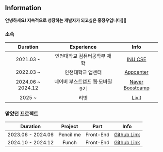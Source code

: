 ## Information

**안녕하세요! 지속적으로 성장하는 개발자가 되고싶은 홍정우입니다👐🏻**

### 소속

|Duration|Experience|Info|
|:-:|:-:|:-:|
|2021.03 ~ |인천대학교 컴퓨터공학부 재학|[INU CSE](https://cse.inu.ac.kr/isis/index.do?epTicket=INV)|
|2022.03 ~ |인천대학교 앱센터|[Appcenter](https://home.inuappcenter.kr/)|
|2024.06 ~ 2024.12|네이버 부스트캠프 웹·모바일 9기|[Naver Boostcamp](https://boostcamp.connect.or.kr/program_wm.html)|
|2025 ~ |리빗|[Livit](https://www.tanso.life/ko/home)|

### 맡았던 프로젝트

|Duration|Project|Part|Info|
|:-:|:-:|:-:|:-:|
|2023.06 - 2024.06|Pencil me|Front-End|[Github Link](https://github.com/HongBoogie/pencil-me-fe)|
|2024.10 - 2024.12|Funch|Front-End|[Github Link](https://github.com/boostcampwm-2024/web25-funch)|
